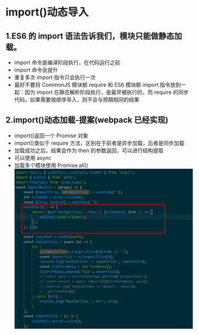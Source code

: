 # import()动态导入

## 1.ES6 的 import 语法告诉我们，模块只能做静态加载。

-   import 命令是编译阶段执行，在代码运行之前
-   import 命令会提升
-   重复多次 import 指令只会执行一次
-   最好不要将 CommonJS 模块额 require 和 ES6 模块额 import 指令放到一起：因为 import 在静态解析阶段执行，是最早被执行的，而 require 的同步代码，如果需要按顺序导入，则不会与预期相同的结果

## 2.import()动态加载-提案(webpack 已经实现)

-   import()返回一个 Promise 对象
-   import()类似于 require 方法，区别在于前者是异步加载，后者是同步加载
-   加载成功之后，结果会作为 then 的参数返回，可以进行结构提取
-   可以使用 async
-   加载多个模块使用 Promise.all()
    ![](img/%E5%8A%A8%E6%80%81%E5%8A%A0%E8%BD%BD.png)
